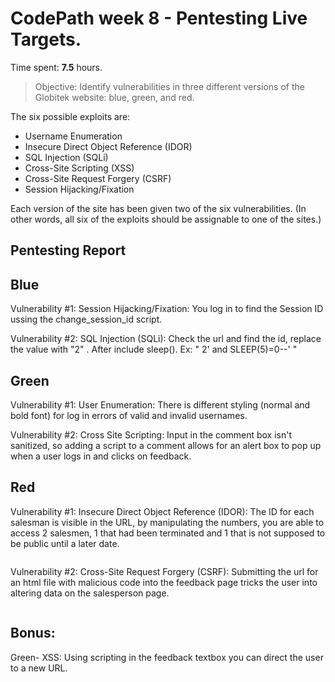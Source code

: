 # CodePath week 8 - Pentesting Live Targets.

Time spent: **7.5** hours.

> Objective: Identify vulnerabilities in three different versions of the Globitek website: blue, green, and red.

The six possible exploits are:
* Username Enumeration
* Insecure Direct Object Reference (IDOR)
* SQL Injection (SQLi)
* Cross-Site Scripting (XSS)
* Cross-Site Request Forgery (CSRF)
* Session Hijacking/Fixation

Each version of the site has been given two of the six vulnerabilities. (In other words, all six of the exploits should be assignable to one of the sites.)

## Pentesting Report

## Blue

Vulnerability #1: Session Hijacking/Fixation: You log in to find the Session ID ussing the change_session_id script.
<img src ="" >

Vulnerability #2: SQL Injection (SQLi): Check the url and find the id, replace the value with "2" . After include sleep(). Ex: " 2' and SLEEP(5)=0--' " 
<img src= "" >


## Green

Vulnerability #1: User Enumeration: There is different styling (normal and bold font) for log in errors of valid and invalid usernames.
<img src= "" >

Vulnerability #2: Cross Site Scripting: Input in the comment box isn't sanitized, so adding a script to a comment allows for an alert box to pop up when a user logs in and clicks on feedback. 
<img src= "" >


## Red

Vulnerability #1: Insecure Direct Object Reference (IDOR): The ID for each salesman is visible in the URL, by manipulating the numbers, you are able to access 2 salesmen, 1 that had been terminated and 1 that is not supposed to be public until a later date.

<img src= "" >

Vulnerability #2: Cross-Site Request Forgery (CSRF): Submitting the url for an html file with malicious code into the feedback page tricks the user into altering data on the salesperson page.

<img src= "">

## Bonus: 
Green- XSS: 
Using scripting in the feedback textbox you can direct the user to a new URL.
<img src= "">
